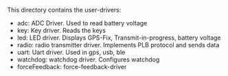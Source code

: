 This directory contains the user-drivers:

- adc: ADC Driver. Used to read battery voltage
- key: Key driver. Reads the keys
- led: LED driver. Displays GPS-Fix, Transmit-in-progress, battery voltage
- radio: radio transmitter driver. Implements PLB protocol and sends data
- uart: Uart driver. Used in gps, usb, ble
- watchdog: watchdog driver. Configures watchdog
- forceFeedback: force-feedback-driver